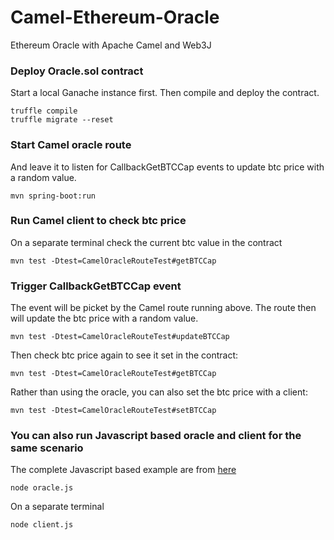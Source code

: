 # Camel-Ethereum-Oracle
Ethereum Oracle with Apache Camel and Web3J

### Deploy Oracle.sol contract 
Start a local Ganache instance first. Then compile and deploy the contract.

    truffle compile
    truffle migrate --reset

### Start Camel oracle route 
And leave it to listen for CallbackGetBTCCap events to update btc price with a random value.

    mvn spring-boot:run
    
### Run Camel client to check btc price
On a separate terminal check the current btc value in the contract

    mvn test -Dtest=CamelOracleRouteTest#getBTCCap
    
### Trigger CallbackGetBTCCap event 
The event will be picket by the Camel route running above. The route then will update the btc price with a random value.

    mvn test -Dtest=CamelOracleRouteTest#updateBTCCap

Then check btc price again to see it set in the contract:

    mvn test -Dtest=CamelOracleRouteTest#getBTCCap

Rather than using the oracle, you can also set the btc price with a client:
    
    mvn test -Dtest=CamelOracleRouteTest#setBTCCap    
    
### You can also run Javascript based oracle and client for the same scenario
The complete Javascript based example are from [here](https://kndrck.co/posts/ethereum_oracles_a_simple_guide/)
    
    node oracle.js

On a separate terminal

    node client.js

